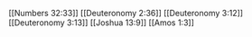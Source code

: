[[Numbers 32:33]]
[[Deuteronomy 2:36]]
[[Deuteronomy 3:12]]
[[Deuteronomy 3:13]]
[[Joshua 13:9]]
[[Amos 1:3]]
